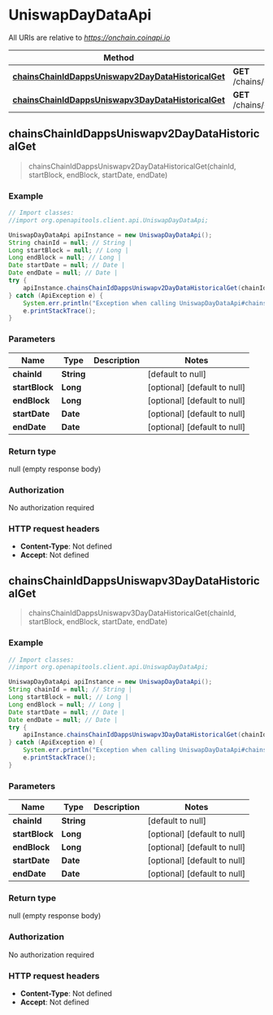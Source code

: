 # UniswapDayDataApi

All URIs are relative to *https://onchain.coinapi.io*

Method | HTTP request | Description
------------- | ------------- | -------------
[**chainsChainIdDappsUniswapv2DayDataHistoricalGet**](UniswapDayDataApi.md#chainsChainIdDappsUniswapv2DayDataHistoricalGet) | **GET** /chains/{chain_id}/dapps/uniswapv2/dayData/historical | 
[**chainsChainIdDappsUniswapv3DayDataHistoricalGet**](UniswapDayDataApi.md#chainsChainIdDappsUniswapv3DayDataHistoricalGet) | **GET** /chains/{chain_id}/dapps/uniswapv3/dayData/historical | 



## chainsChainIdDappsUniswapv2DayDataHistoricalGet

> chainsChainIdDappsUniswapv2DayDataHistoricalGet(chainId, startBlock, endBlock, startDate, endDate)



### Example

```java
// Import classes:
//import org.openapitools.client.api.UniswapDayDataApi;

UniswapDayDataApi apiInstance = new UniswapDayDataApi();
String chainId = null; // String | 
Long startBlock = null; // Long | 
Long endBlock = null; // Long | 
Date startDate = null; // Date | 
Date endDate = null; // Date | 
try {
    apiInstance.chainsChainIdDappsUniswapv2DayDataHistoricalGet(chainId, startBlock, endBlock, startDate, endDate);
} catch (ApiException e) {
    System.err.println("Exception when calling UniswapDayDataApi#chainsChainIdDappsUniswapv2DayDataHistoricalGet");
    e.printStackTrace();
}
```

### Parameters


Name | Type | Description  | Notes
------------- | ------------- | ------------- | -------------
 **chainId** | **String**|  | [default to null]
 **startBlock** | **Long**|  | [optional] [default to null]
 **endBlock** | **Long**|  | [optional] [default to null]
 **startDate** | **Date**|  | [optional] [default to null]
 **endDate** | **Date**|  | [optional] [default to null]

### Return type

null (empty response body)

### Authorization

No authorization required

### HTTP request headers

- **Content-Type**: Not defined
- **Accept**: Not defined


## chainsChainIdDappsUniswapv3DayDataHistoricalGet

> chainsChainIdDappsUniswapv3DayDataHistoricalGet(chainId, startBlock, endBlock, startDate, endDate)



### Example

```java
// Import classes:
//import org.openapitools.client.api.UniswapDayDataApi;

UniswapDayDataApi apiInstance = new UniswapDayDataApi();
String chainId = null; // String | 
Long startBlock = null; // Long | 
Long endBlock = null; // Long | 
Date startDate = null; // Date | 
Date endDate = null; // Date | 
try {
    apiInstance.chainsChainIdDappsUniswapv3DayDataHistoricalGet(chainId, startBlock, endBlock, startDate, endDate);
} catch (ApiException e) {
    System.err.println("Exception when calling UniswapDayDataApi#chainsChainIdDappsUniswapv3DayDataHistoricalGet");
    e.printStackTrace();
}
```

### Parameters


Name | Type | Description  | Notes
------------- | ------------- | ------------- | -------------
 **chainId** | **String**|  | [default to null]
 **startBlock** | **Long**|  | [optional] [default to null]
 **endBlock** | **Long**|  | [optional] [default to null]
 **startDate** | **Date**|  | [optional] [default to null]
 **endDate** | **Date**|  | [optional] [default to null]

### Return type

null (empty response body)

### Authorization

No authorization required

### HTTP request headers

- **Content-Type**: Not defined
- **Accept**: Not defined


